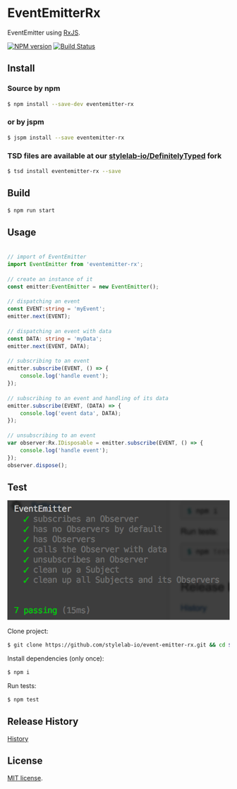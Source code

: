 # EventEmitterRx

EventEmitter using [RxJS](https://github.com/Reactive-Extensions/RxJS).

[![NPM version][npm-image]][npm-url] [![Build Status][travis-image]][travis-url]

[npm-url]: https://www.npmjs.com/package/eventemitter-rx
[npm-image]: https://badge.fury.io/js/eventemitter-rx.svg
[travis-url]: https://travis-ci.org/stylelab-io/event-emitter-rx
[travis-image]: https://travis-ci.org/stylelab-io/event-emitter-rx.svg?branch=master

## Install

### Source by npm

```bash
$ npm install --save-dev eventemitter-rx
```

### or by jspm

```bash
$ jspm install --save eventemitter-rx
```

### TSD files are available at our [stylelab-io/DefinitelyTyped](https://github.com/stylelab-io/DefinitelyTyped/tree/master/eventemitter-rx) fork

```bash
$ tsd install eventemitter-rx --save
```

## Build

```bash
$ npm run start
```

## Usage

```typescript

// import of EventEmitter
import EventEmitter from 'eventemitter-rx';

// create an instance of it
const emitter:EventEmitter = new EventEmitter();

// dispatching an event
const EVENT:string = 'myEvent';
emitter.next(EVENT);

// dispatching an event with data
const DATA: string = 'myData';
emitter.next(EVENT, DATA);

// subscribing to an event
emitter.subscribe(EVENT, () => {
    console.log('handle event');
});

// subscribing to an event and handling of its data
emitter.subscribe(EVENT, (DATA) => {
    console.log('event data', DATA);
});

// unsubscribing to an event
var observer:Rx.IDisposable = emitter.subscribe(EVENT, () => {
    console.log('handle event');
});
observer.dispose();

```


## Test

![Running tests](/wiki/screenshot_test.png)

Clone project:

```bash
$ git clone https://github.com/stylelab-io/event-emitter-rx.git && cd $_
```

Install dependencies (only once):

```bash
$ npm i
```

Run tests:

```bash
$ npm test
```

## Release History

[History](./HISTORY.md)


## License

[MIT license](./LICENSE.md).
